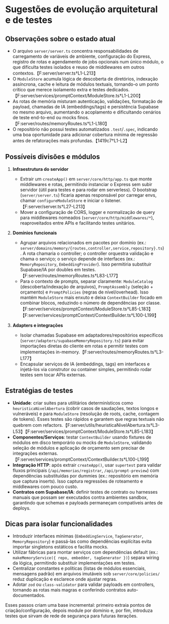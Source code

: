 # Sugestões de evolução arquitetural e de testes

## Observações sobre o estado atual
- O arquivo `server/server.ts` concentra responsabilidades de carregamento de variáveis de ambiente, configuração do Express, registro de rotas e agendamento de jobs opcionais num único módulo, o que dificulta testes isolados e reuso de middlewares em outros contextos.【F:server/server.ts†L1-L213】
- O `ModuleStore` acumula lógica de descoberta de diretórios, indexação assíncrona, cache e leitura de módulos textuais, tornando-o um ponto crítico que merece isolamento extra e testes dedicados.【F:server/services/promptContext/ModuleStore.ts†L1-L200】
- As rotas de memória misturam autenticação, validações, formatação de payload, chamadas de IA (embeddings/tags) e persistência Supabase no mesmo arquivo, aumentando o acoplamento e dificultando cenários de teste end-to-end ou mocks finos.【F:server/routes/memoryRoutes.ts†L1-L180】
- O repositório não possui testes automatizados `.test`/`.spec`, indicando uma boa oportunidade para adicionar cobertura mínima de regressão antes de refatorações mais profundas.【1419c7†L1-L2】

## Possíveis divisões e módulos
1. **Infraestrutura do servidor**
   - Extrair um `createApp()` em `server/core/http/app.ts` que monte middlewares e rotas, permitindo instanciar o Express sem subir servidor (útil para testes e para rodar em serverless). O bootstrap (`server/server.ts`) ficaria apenas responsável por carregar envs, chamar `configureModuleStore` e iniciar o listener.【F:server/server.ts†L27-L213】
   - Mover a configuração de CORS, logger e normalização de query para middlewares nomeados (`server/core/http/middlewares/*`), reaproveitados entre APIs e facilitando testes unitários.

2. **Domínios funcionais**
   - Agrupar arquivos relacionados em pacotes por domínio (ex.: `server/domains/memory/{routes,controller,service,repository}.ts`). A rota chamaria o controller; o controller orquestra validação e chama o serviço; o serviço depende de interfaces (ex.: `MemoryRepository`, `EmbeddingProvider`). Isso permitiria substituir Supabase/IA por doubles em testes.【F:server/routes/memoryRoutes.ts†L83-L177】
   - Para o contexto de prompts, separar claramente: `ModuleCatalog` (descoberta/indexação de arquivos), `PromptAssembly` (seleção + orçamento) e `PromptPolicies` (regras de nível/overhead). Isso mantém `ModuleStore` mais enxuto e deixa `ContextBuilder` focado em combinar blocos, reduzindo o número de dependências por classe.【F:server/services/promptContext/ModuleStore.ts†L85-L183】【F:server/services/promptContext/ContextBuilder.ts†L100-L199】

3. **Adapters e integrações**
   - Isolar chamadas Supabase em adaptadores/repositórios específicos (`server/adapters/supabaseMemoryRepository.ts`) para evitar importações diretas do cliente em rotas e permitir testes com implementações in-memory.【F:server/routes/memoryRoutes.ts†L3-L177】
   - Encapsular serviços de IA (embeddings, tags) em interfaces e injetá-los via construtor ou container simples, permitindo rodar testes sem tocar APIs externas.

## Estratégias de testes
- **Unidade**: criar suites para utilitários determinísticos como `heuristicaNivelAbertura` (cobrir casos de saudações, textos longos e vulneráveis) e para `ModuleStore` (resolução de roots, cache, contagem de tokens). Esses testes são rápidos e garantem que regras textuais não quebrem com refactors.【F:server/utils/heuristicaNivelAbertura.ts†L3-L53】【F:server/services/promptContext/ModuleStore.ts†L85-L183】
- **Componentes/Serviços**: testar `ContextBuilder` usando fixtures de módulos em disco temporário ou mocks de `ModuleStore`, validando seleção de módulos e aplicação de orçamento sem precisar de integrações externas.【F:server/services/promptContext/ContextBuilder.ts†L100-L199】
- **Integração HTTP**: após extrair `createApp()`, usar `supertest` para validar fluxos principais (`/api/memorias/registrar`, `/api/prompt-preview`) com dependências substituídas por dummies (ex.: repositório em memória que captura inserts). Isso captura regressões de roteamento e middlewares com pouco custo.
- **Contratos com Supabase/IA**: definir testes de contrato ou harnesses manuais que possam ser executados contra ambientes sandbox, garantindo que schemas e payloads permaneçam compatíveis antes de deploys.

## Dicas para isolar funcionalidades
- Introduzir interfaces mínimas (`EmbeddingService`, `TagGenerator`, `MemoryRepository`) e passá-las como dependências explícitas evita importar singletons estáticos e facilita mocks.
- Utilizar fábricas para montar serviços com dependências default (ex.: `makeMemoryService({ repo, embedder, tagGenerator })`) separa wiring da lógica, permitindo substituir implementações em testes.
- Centralizar constantes e políticas (listas de módulos essenciais, mensagens padrão) em arquivos imutáveis sob `server/core/policies/` reduz duplicação e esclarece onde ajustar regras.
- Adotar `zod` ou `class-validator` para validar payloads em controllers, tornando as rotas mais magras e conferindo contratos auto-documentados.

Esses passos criam uma base incremental: primeiro extraia pontos de criação/configuração, depois module por domínio e, por fim, introduza testes que sirvam de rede de segurança para futuras iterações.
